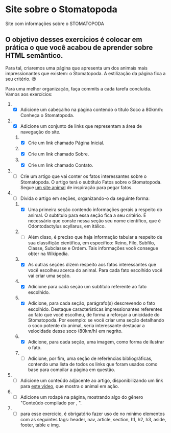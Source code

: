 # Site sobre o Stomatopoda
Site com informações sobre o STOMATOPODA

## O objetivo desses exercícios é colocar em prática o que você acabou de aprender sobre HTML semântico.

Para tal, criaremos uma página que apresenta um dos animais mais impressionantes que existem: o Stomatopoda. A estilização da página fica a seu critério. 😉

Para uma melhor organização, faça commits a cada tarefa concluída. Vamos aos exercícios:

1. - [x] Adicione um cabeçalho na página contendo o título Soco a 80km/h: Conheça o Stomatopoda.

2. - [x] Adicione um conjunto de links que representam a área de navegação do site.

    1. - [x] Crie um link chamado Página Inicial.

    2. - [x] Crie um link chamado Sobre.

    3. - [x] Crie um link chamado Contato.

3. - [ ] Crie um artigo que vai conter os fatos interessantes sobre o Stomatopoda. O artigo terá o subtítulo Fatos sobre o Stomatopoda. Segue [um site animal](https://theoatmeal.com/comics/mantis_shrimp) de inspiração para pegar fatos.

4. - [ ] Divida o artigo em seções, organizando-o da seguinte forma:

    1. - [x] Uma primeira seção contendo informações gerais a respeito do animal. O subtítulo para essa seção fica a seu critério. É necessário que conste nessa seção seu nome científico, que é Odontodactylus scyllarus, em itálico.

    2. - [ ] Além disso, é preciso que haja informação tabular a respeito de sua classifição científica, em específico: Reino, Filo, Subfilo, Classe, Subclasse e Ordem. Tais informações você consegue obter na Wikipedia.

    3. - [x] As outras seções dizem respeito aos fatos interessantes que você escolheu acerca do animal. Para cada fato escolhido você vai criar uma seção.

    4. - [x] Adicione para cada seção um subtítulo referente ao fato escolhido.

    5. - [x] Adicione, para cada seção, parágrafo(s) descrevendo o fato escolhido. Destaque características impressionantes referentes ao fato que você escolheu, de forma a reforçar a unicidade do Stomatopoda. Por exemplo: se você criar uma seção detalhando o soco potente do animal, seria interessante destacar a velocidade desse soco (80km/h) em negrito.

    6. - [x] Adicione, para cada seção, uma imagem, como forma de ilustrar o fato.

    7. - [ ] Adicione, por fim, uma seção de referências bibliográficas, contendo uma lista de todos os links que foram usados como base para compilar a página em questão.

5. - [ ] Adicione um conteúdo adjacente ao artigo, disponibilizando um link para [este vídeo](https://www.youtube.com/watch?v=E0Li1k5hGBE), que mostra o animal em ação.

6. - [ ] Adicione um rodapé na página, mostrando algo do gênero "Conteúdo compilado por , ".

7. - [ ] para esse exercício, é obrigatório fazer uso de no mínimo elementos com as seguintes tags: header, nav, article, section, h1, h2, h3, aside, footer, table e img.